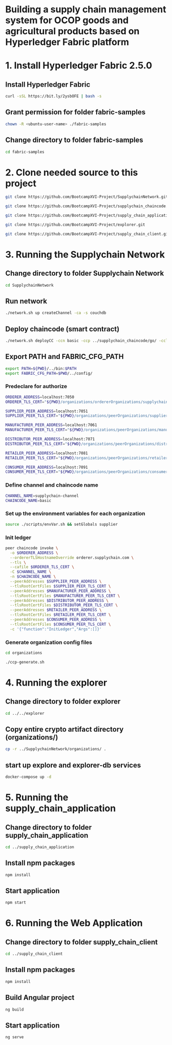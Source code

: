 # Building a supply chain management system for OCOP goods and agricultural products based on Hyperledger Fabric platform

# 1. Install Hyperledger Fabric 2.5.0

## Install Hyperledger Fabric

```bash
curl -sSL https://bit.ly/2ysbOFE | bash -s
```

## Grant permission for folder fabric-samples

```bash
chown -R <ubuntu-user-name> ./fabric-samples
```

## Change directory to folder fabric-samples

```bash
cd fabric-samples
```

# 2. Clone needed source to this project

```bash
git clone https://github.com/BootcampXVI-Project/SupplychainNetwork.git
```

```bash
git clone https://github.com/BootcampXVI-Project/supplychain_chaincode.git
```

```bash
git clone https://github.com/BootcampXVI-Project/supply_chain_application.git
```

```bash
git clone https://github.com/BootcampXVI-Project/explorer.git
```

```bash
git clone https://github.com/BootcampXVI-Project/supply_chain_client.git
```

# 3. Running the Supplychain Network

## Change directory to folder Supplychain Network

```bash
cd SupplychainNetwork
```

## Run network

```bash
./network.sh up createChannel -ca -s couchdb
```

## Deploy chaincode (smart contract)

```bash
./network.sh deployCC -ccn basic -ccp ../supplychain_chaincode/go/ -ccl go
```

## Export PATH and FABRIC_CFG_PATH

```bash
export PATH=${PWD}/../bin:$PATH
export FABRIC_CFG_PATH=$PWD/../config/
```

### Predeclare for authorize

```bash
ORDERER_ADDRESS=localhost:7050
ORDERER_TLS_CERT="${PWD}/organizations/ordererOrganizations/supplychain.com/orderers/orderer.supplychain.com/msp/tlscacerts/tlsca.supplychain.com-cert.pem"

SUPPLIER_PEER_ADDRESS=localhost:7051
SUPPLIER_PEER_TLS_CERT="${PWD}/organizations/peerOrganizations/supplier.supplychain.com/peers/peer0.supplier.supplychain.com/tls/ca.crt"

MANUFACTURER_PEER_ADDRESS=localhost:7061
MANUFACTURER_PEER_TLS_CERT="${PWD}/organizations/peerOrganizations/manufacturer.supplychain.com/peers/peer0.manufacturer.supplychain.com/tls/ca.crt"

DISTRIBUTOR_PEER_ADDRESS=localhost:7071
DISTRIBUTOR_PEER_TLS_CERT="${PWD}/organizations/peerOrganizations/distributor.supplychain.com/peers/peer0.distributor.supplychain.com/tls/ca.crt"

RETAILER_PEER_ADDRESS=localhost:7081
RETAILER_PEER_TLS_CERT="${PWD}/organizations/peerOrganizations/retailer.supplychain.com/peers/peer0.retailer.supplychain.com/tls/ca.crt"

CONSUMER_PEER_ADDRESS=localhost:7091
CONSUMER_PEER_TLS_CERT="${PWD}/organizations/peerOrganizations/consumer.supplychain.com/peers/peer0.consumer.supplychain.com/tls/ca.crt"
```

### Define channel and chaincode name

```bash
CHANNEL_NAME=supplychain-channel
CHAINCODE_NAME=basic
```

### Set up the environment variables for each organization

```bash
source ./scripts/envVar.sh && setGlobals supplier
```

### Init ledger

```bash
peer chaincode invoke \
  -o $ORDERER_ADDRESS \
  --ordererTLSHostnameOverride orderer.supplychain.com \
  --tls \
  --cafile $ORDERER_TLS_CERT \
  -C $CHANNEL_NAME \
  -n $CHAINCODE_NAME \
  --peerAddresses $SUPPLIER_PEER_ADDRESS \
  --tlsRootCertFiles $SUPPLIER_PEER_TLS_CERT \
  --peerAddresses $MANUFACTURER_PEER_ADDRESS \
  --tlsRootCertFiles $MANUFACTURER_PEER_TLS_CERT \
  --peerAddresses $DISTRIBUTOR_PEER_ADDRESS \
  --tlsRootCertFiles $DISTRIBUTOR_PEER_TLS_CERT \
  --peerAddresses $RETAILER_PEER_ADDRESS \
  --tlsRootCertFiles $RETAILER_PEER_TLS_CERT \
  --peerAddresses $CONSUMER_PEER_ADDRESS \
  --tlsRootCertFiles $CONSUMER_PEER_TLS_CERT \
  -c '{"function":"InitLedger","Args":[]}'
```

### Generate organization config files

```bash
cd organizations
```

```bash
./ccp-generate.sh
```

# 4. Running the explorer

## Change directory to folder explorer

```bash
cd ../../explorer
```

## Copy entire crypto artifact directory (organizations/)

```bash
cp -r ../SupplychainNetwork/organizations/ .
```

## start up explore and explorer-db services

```bash
docker-compose up -d
```

# 5. Running the supply_chain_application

## Change directory to folder supply_chain_application

```bash
cd ../supply_chain_application
```

## Install npm packages

```bash
npm install
```

## Start application

```bash
npm start
```

# 6. Running the Web Application

## Change directory to folder supply_chain_client

```bash
cd ../supply_chain_client
```

## Install npm packages

```bash
npm install
```

## Build Angular project

```bash
ng build
```

## Start application

```bash
ng serve
```
